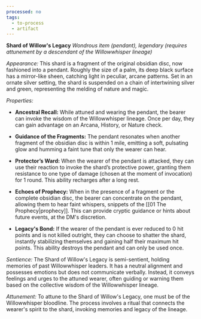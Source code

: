 ```yaml
---
processed: no
tags:
  - to-process
  - artifact
---
```

**Shard of Willow's Legacy**
_Wondrous item (pendant), legendary (requires attunement by a descendant of the Willowwhisper lineage)_

_Appearance:_ This shard is a fragment of the original obsidian disc, now fashioned into a pendant. Roughly the size of a palm, its deep black surface has a mirror-like sheen, catching light in peculiar, arcane patterns. Set in an ornate silver setting, the shard is suspended on a chain of intertwining silver and green, representing the melding of nature and magic.

_Properties:_

- **Ancestral Recall:** While attuned and wearing the pendant, the bearer can invoke the wisdom of the Willowwhisper lineage. Once per day, they can gain advantage on an Arcana, History, or Nature check.
    
- **Guidance of the Fragments:** The pendant resonates when another fragment of the obsidian disc is within 1 mile, emitting a soft, pulsating glow and humming a faint tune that only the wearer can hear.
    
- **Protector’s Ward:** When the wearer of the pendant is attacked, they can use their reaction to invoke the shard’s protective power, granting them resistance to one type of damage (chosen at the moment of invocation) for 1 round. This ability recharges after a long rest.
    
- **Echoes of Prophecy:** When in the presence of a fragment or the complete obsidian disc, the bearer can concentrate on the pendant, allowing them to hear faint whispers, snippets of the [[01 The Prophecy|prophecy]]. This can provide cryptic guidance or hints about future events, at the DM's discretion.
    
- **Legacy's Bond:** If the wearer of the pendant is ever reduced to 0 hit points and is not killed outright, they can choose to shatter the shard, instantly stabilizing themselves and gaining half their maximum hit points. This ability destroys the pendant and can only be used once.
    

_Sentience:_ The Shard of Willow's Legacy is semi-sentient, holding memories of past Willowwhisper leaders. It has a neutral alignment and possesses emotions but does not communicate verbally. Instead, it conveys feelings and urges to the attuned wearer, often guiding or warning them based on the collective wisdom of the Willowwhisper lineage.

_Attunement:_ To attune to the Shard of Willow's Legacy, one must be of the Willowwhisper bloodline. The process involves a ritual that connects the wearer's spirit to the shard, invoking memories and legacy of the lineage.